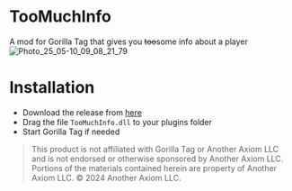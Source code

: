 # TooMuchInfo
A mod for Gorilla Tag that gives you ~~too~~some info about a player
![Photo_25_05-10_09_08_21_79](https://github.com/user-attachments/assets/be075d1e-8a1e-4526-8703-bfe4947d7b23)

# Installation

- Download the release from [here](https://github.com/iiDk-the-actual/TooMuchInfo/releases/latest)
- Drag the file `TooMuchInfo.dll` to your plugins folder
- Start Gorilla Tag if needed

> This product is not affiliated with Gorilla Tag or Another Axiom LLC and is not endorsed or otherwise sponsored by Another Axiom LLC. Portions of the materials contained herein are property of Another Axiom LLC. © 2024 Another Axiom LLC.
